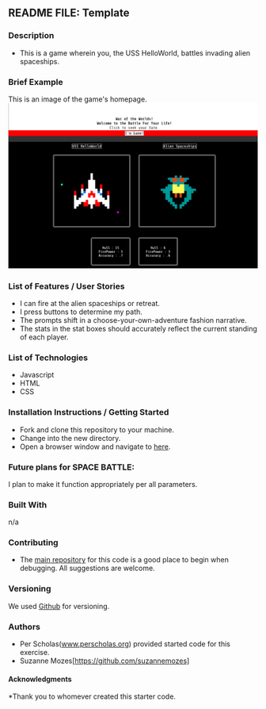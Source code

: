 ## README FILE: Template  

### Description  
* This is a game wherein you, the USS HelloWorld, battles invading alien spaceships. 

### Brief Example  
This is an image of the game's homepage.
![screenshot of Space Battle homepage](/images/sbscreenshot.png)

### List of Features / User Stories 
* I can fire at the alien spaceships or retreat.  
* I press buttons to determine my path.
* The prompts shift in a choose-your-own-adventure fashion narrative.
* The stats in the stat boxes should accurately reflect the current standing of each player. 

### List of Technologies

* Javascript
* HTML
* CSS

### Installation Instructions / Getting Started  

* Fork and clone this repository to your machine.
* Change into the new directory.
* Open a browser window and navigate to [here](http://127.0.0.1:5500/index.html).

### Future plans for SPACE BATTLE:  
I plan to make it function appropriately per all parameters.

### Built With  
n/a

### Contributing  
* The [main repository](https://github.com/suzannemozes/Space_Battle_starter_code.git) for this code is a good place to begin when debugging. All suggestions are welcome. 

### Versioning  
We used [Github](www.github.com) for versioning.

### Authors  

* Per Scholas(www.perscholas.org) provided started code for this exercise.
* Suzanne Mozes[https://github.com/suzannemozes]

#### Acknowledgments  
*Thank you to whomever created this starter code.